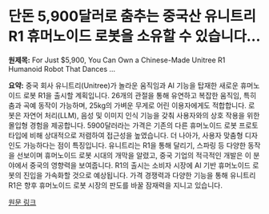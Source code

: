 # 단돈 5,900달러로 춤추는 중국산 유니트리 R1 휴머노이드 로봇을 소유할 수 있습니다…

**원제목:** For Just $5,900, You Can Own a Chinese-Made Unitree R1 Humanoid Robot That Dances ...

**요약:** 중국 회사 유니트리(Unitree)가 놀라운 움직임과 AI 기능을 탑재한 새로운 휴머노이드 로봇 R1을 출시할 계획입니다.  26개의 관절을 통해 유연하고 복잡한 움직임, 특히 춤과 곡예 동작이 가능하며, 25kg의 가벼운 무게로 어린 이용자에게도 적합합니다.  로봇은 자연어 처리(LLM), 음성 및 이미지 인식 기능을 갖춰 사용자와의 상호 작용을 위한 몰입형 경험을 제공합니다.  5900달러라는 가격은 기존의 다른 휴머노이드 로봇 프로토타입에 비해 상대적으로 저렴하여 접근성을 높였습니다.  더 나아가, 사용자 맞춤형 디자인도 가능하다는 점이 특징입니다.  유니트리는 R1을 통해 달리기, 스파링 등 다양한 동작을 선보이며 휴머노이드 로봇 시대의 개막을 알렸고,  중국 기업의 적극적인 개발은 이 분야에서 중국의 영향력을 보여줍니다.  R1의 출시는 소비자 시장에 AI 기반 휴머노이드 로봇의 진입을 가속화할 것으로 예상됩니다.  가격 경쟁력과 다양한 기능을 통해 유니트리 R1은 향후 휴머노이드 로봇 시장의 판도를 바꿀 잠재력을 지니고 있습니다.

[원문 링크](https://wccftech.com/for-just-5900-you-can-own-a-chinese-made-unitree-r1-humanoid-robot/)
